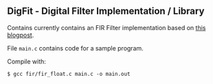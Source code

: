 ## DigFit - Digital Filter Implementation / Library

Contains currently contains an FIR Filter implementation based on
[this blogpost](http://sestevenson.wordpress.com/implementation-of-fir-filtering-in-c-part-1/).

File `main.c` contains code for a sample program.

Compile with:

    $ gcc fir/fir_float.c main.c -o main.out

